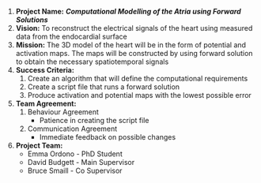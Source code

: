 1. **Project Name:** **_Computational Modelling of the Atria using Forward Solutions_**
2. **Vision:** To reconstruct the electrical signals of the heart using measured data from the endocardial surface
3. **Mission:** The 3D model of the heart will be in the form of potential and activation maps. The maps will be constructed by using 
forward solution to obtain the necessary spatiotemporal signals 
4. **Success Criteria:**
     1. Create an algorithm that will define the computational requirements
     2. Create a script file that runs a forward solution 
     3. Produce activation and potential maps with the lowest possible error
5. **Team Agreement:**
     1. Behaviour Agreement
         * Patience in creating the script file
     2. Communication Agreement
         * Immediate feedback on possible changes
6. **Project Team:**
     * Emma Ordono - PhD Student
     * David Budgett - Main Supervisor
     * Bruce Smaill - Co Supervisor
